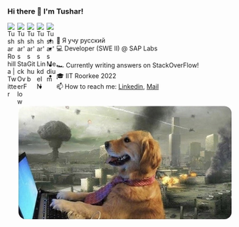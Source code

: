 ### Hi there 👋 I'm Tushar!

<a href="https://twitter.com/TusharRohilla15">
  <img align="left" alt="Tushar Rohilla | Twitter" width="22px" src="https://cdn.jsdelivr.net/npm/simple-icons@v3/icons/twitter.svg" />
</a>
<a href="https://stackoverflow.com/users/13965978/capten101?tab=profile">
  <img align="left" alt="Tushar's StackOverFlow" width="22px" src="https://cdn.jsdelivr.net/npm/simple-icons@v3/icons/stackoverflow.svg" />
</a>
<a href="https://github.com/CapTen101">
  <img align="left" alt="Tushar's Github" width="22px" src="https://cdn.jsdelivr.net/npm/simple-icons@v3/icons/github.svg" />
</a>
<a href="https://www.linkedin.com/in/tushar-rohilla-007/">
  <img align="left" alt="Tushar's LinkdeIN" width="22px" src="https://cdn.jsdelivr.net/npm/simple-icons@v3/icons/linkedin.svg" />
</a>
<!-- <a href="https://www.instagram.com/turosh._/"> -->
<!--   <img align="left" alt="Tushar's Instagram" width="22px" src="https://cdn.jsdelivr.net/npm/simple-icons@v3/icons/instagram.svg" /> -->
<!-- </a> -->
<a href="https://medium.com/@trohila10">
  <img align="left" alt="Tushar's Medium" width="22px" src="https://cdn.jsdelivr.net/npm/simple-icons@v3/icons/medium.svg" />
</a>
  

<!---
[![HitCount](http://hits.dwyl.com/CapTen101/CapTen101.svg)](http://hits.dwyl.com/CapTen101/CapTen101)
-->

<br />


<!--  <img align="right" alt="GIF" src="https://media.giphy.com/media/836HiJc7pgzy8iNXCn/giphy.gif" width="480px"/> -->

<img align="right" src="https://github.com/CapTen101/CapTen101/raw/master/an-image-of-a-golden-retriever-typing-on-a-computer-with-an-apocalypse-happening-in-the-background.jpeg" width="480px" />

<!-- - 🔭 I’m currently working on my [DICOM Metadata Extractor](https://github.com/CapTen101/DICOM-Metadata-Extract) project in [Spring-Boot](https://spring.io) -->
- 🌱 Я учу русский
- :computer: Developer (SWE II) @ SAP Labs
<!-- - 👯 I’m looking to collaborate on Projects in Spring and Android -->
<!-- - 🏎️ Currently writing answers on [StackOverFlow](https://stackoverflow.com/users/13965978/capten101?tab=profile)! -->
- 🏎️ Currently writing answers on StackOverFlow!
- 🎓 IIT Roorkee 2022
- 📫 How to reach me: [Linkedin](https://www.linkedin.com/in/tushar-rohilla-007/), [Mail](mailto:tusharrohilla.iitr@gmail.com)

<br />
<br />
<br />

<!-- ![Tushar's GitHub Stats](https://github-readme-stats.vercel.app/api?username=CapTen101&show_icons=true&title_color=fff&icon_color=79ff97&text_color=9f9f9f&bg_color=151515)
-->
